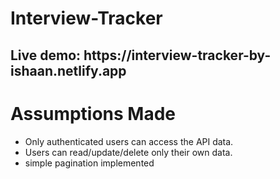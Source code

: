 <h1> Interview-Tracker </h1>

<h2>Live demo: https://interview-tracker-by-ishaan.netlify.app</h2>

<h1>Assumptions Made</h1>

- Only authenticated users can access the API data.
- Users can read/update/delete only their own data.
- simple pagination implemented
